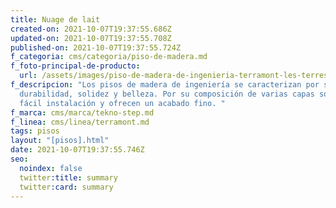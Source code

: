 ```yaml
---
title: Nuage de lait
created-on: 2021-10-07T19:37:55.686Z
updated-on: 2021-10-07T19:37:55.708Z
published-on: 2021-10-07T19:37:55.724Z
f_categoria: cms/categoria/piso-de-madera.md
f_foto-principal-de-producto:
  url: /assets/images/piso-de-madera-de-ingenieria-terramont-les-terres-nuage-de-lait-ch.jpeg
f_descripcion: "Los pisos de madera de ingeniería se caracterizan por su
  durabilidad, solidez y belleza. Por su composición de varias capas son de
  fácil instalación y ofrecen un acabado fino. "
f_marca: cms/marca/tekno-step.md
f_linea: cms/linea/terramont.md
tags: pisos
layout: "[pisos].html"
date: 2021-10-07T19:37:55.746Z
seo:
  noindex: false
  twitter:title: summary
  twitter:card: summary
---
```


